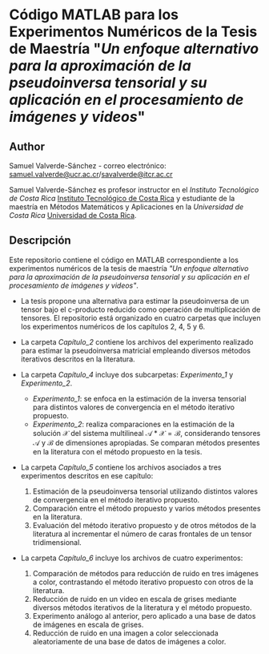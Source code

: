 # Código MATLAB para los Experimentos Numéricos de la Tesis de Maestría "*Un enfoque alternativo para la aproximación de la pseudoinversa tensorial y su aplicación en el procesamiento de imágenes y videos*" 

## Author  
Samuel Valverde-Sánchez - correo electrónico: [samuel.valverde@ucr.ac.cr](mailto:samuel.valverde@ucr.ac.cr)/[savalverde@itcr.ac.cr](mailto:savalverde@itcr.ac.cr)

Samuel Valverde-Sánchez es profesor instructor en el *Instituto Tecnológico de Costa Rica* [Instituto Tecnológico de Costa Rica](https://www.tec.ac.cr/) y estudiante de la maestría en Métodos Matemáticos y Aplicaciones en la *Universidad de Costa Rica* [Universidad de Costa Rica](https://www.ucr.ac.cr/).

## Descripción
Este repositorio contiene el código en MATLAB correspondiente a los experimentos numéricos de la tesis de maestría *"Un enfoque alternativo para la aproximación de la pseudoinversa tensorial y su aplicación en el procesamiento de imágenes y videos"*.

- La tesis propone una alternativa para estimar la pseudoinversa de un tensor bajo el c-producto reducido como operación de multiplicación de tensores. El repositorio está organizado en cuatro carpetas que incluyen los experimentos numéricos de los capítulos 2, 4, 5 y 6.

- La carpeta *Capítulo_2* contiene los archivos del experimento realizado para estimar la pseudoinversa matricial empleando diversos métodos iterativos descritos en la literatura.

- La carpeta *Capítulo_4* incluye dos subcarpetas: *Experimento_1* y *Experimento_2*.  
  - *Experimento_1*: se enfoca en la estimación de la inversa tensorial para distintos valores de convergencia en el método iterativo propuesto.  
  - *Experimento_2*: realiza comparaciones en la estimación de la solución $\boldsymbol{\mathcal{X}}$ del sistema multilineal $\boldsymbol{\mathcal{A}}\ast \boldsymbol{\mathcal{X}} = \boldsymbol{\mathcal{B}}$, considerando tensores $\boldsymbol{\mathcal{A}}$ y $\boldsymbol{\mathcal{B}}$ de dimensiones apropiadas. Se comparan métodos presentes en la literatura con el método propuesto en la tesis.

- La carpeta *Capítulo_5* contiene los archivos asociados a tres experimentos descritos en ese capítulo:  
  1. Estimación de la pseudoinversa tensorial utilizando distintos valores de convergencia en el método iterativo propuesto.  
  2. Comparación entre el método propuesto y varios métodos presentes en la literatura.  
  3. Evaluación del método iterativo propuesto y de otros métodos de la literatura al incrementar el número de caras frontales de un tensor tridimensional.

- La carpeta *Capítulo_6* incluye los archivos de cuatro experimentos:  
  1. Comparación de métodos para reducción de ruido en tres imágenes a color, contrastando el método iterativo propuesto con otros de la literatura.  
  2. Reducción de ruido en un video en escala de grises mediante diversos métodos iterativos de la literatura y el método propuesto.  
  3. Experimento análogo al anterior, pero aplicado a una base de datos de imágenes en escala de grises.  
  4. Reducción de ruido en una imagen a color seleccionada aleatoriamente de una base de datos de imágenes a color.



